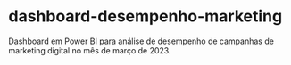 # dashboard-desempenho-marketing
Dashboard em Power BI para análise de desempenho de campanhas de marketing digital no mês de março de 2023.
